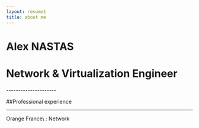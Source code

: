 ```yaml
---
layout: resume1
title: about me
---
```


<h1 id="myNameHeader">Alex NASTAS</h1>
<h1 id="myProfession">Network & Virtualization Engineer</h1>
---------------------


##Professional experience
****************************

Orange France\\
: Network 


